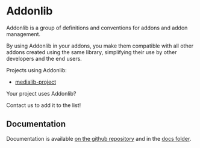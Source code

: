 # Addonlib

Addonlib is a group of definitions and conventions for addons and addon management.

By using Addonlib in your addons, you make them compatible with all other addons created using the same library, simplifying their use by other developers and the end users.

Projects using Addonlib:

- [medialib-project](https://github.com/medialib-project)

Your project uses Addonlib?

Contact us to add it to the list!

## Documentation

Documentation is available [on the github repository](https://github.com/addonlib-project/addonlib/blob/master/docs/README.md) and in the [docs folder](./docs/README.md).
